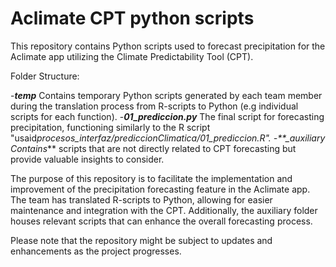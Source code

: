 # Aclimate CPT python scripts

This repository contains Python scripts used to forecast precipitation for the Aclimate app utilizing the Climate Predictability Tool (CPT).

Folder Structure:

-**_temp_** Contains temporary Python scripts generated by each team member during the translation process from R-scripts to Python (e.g individual scripts for each function). -**_01_prediccion.py_** The final script for forecasting precipitation, functioning similarly to the R script "usaid*procesos_interfaz/prediccionClimatica/01_prediccion.R". -\*\*\_auxiliary Contains*\*\* scripts that are not directly related to CPT forecasting but provide valuable insights to consider.

The purpose of this repository is to facilitate the implementation and improvement of the precipitation forecasting feature in the Aclimate app. The team has translated R-scripts to Python, allowing for easier maintenance and integration with the CPT. Additionally, the auxiliary folder houses relevant scripts that can enhance the overall forecasting process.

Please note that the repository might be subject to updates and enhancements as the project progresses.
